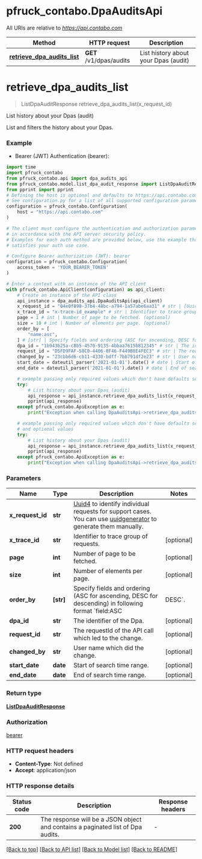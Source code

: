 # pfruck_contabo.DpaAuditsApi

All URIs are relative to *https://api.contabo.com*

Method | HTTP request | Description
------------- | ------------- | -------------
[**retrieve_dpa_audits_list**](DpaAuditsApi.md#retrieve_dpa_audits_list) | **GET** /v1/dpas/audits | List history about your Dpas (audit)


# **retrieve_dpa_audits_list**
> ListDpaAuditResponse retrieve_dpa_audits_list(x_request_id)

List history about your Dpas (audit)

List and filters the history about your Dpas.

### Example

* Bearer (JWT) Authentication (bearer):

```python
import time
import pfruck_contabo
from pfruck_contabo.api import dpa_audits_api
from pfruck_contabo.model.list_dpa_audit_response import ListDpaAuditResponse
from pprint import pprint
# Defining the host is optional and defaults to https://api.contabo.com
# See configuration.py for a list of all supported configuration parameters.
configuration = pfruck_contabo.Configuration(
    host = "https://api.contabo.com"
)

# The client must configure the authentication and authorization parameters
# in accordance with the API server security policy.
# Examples for each auth method are provided below, use the example that
# satisfies your auth use case.

# Configure Bearer authorization (JWT): bearer
configuration = pfruck_contabo.Configuration(
    access_token = 'YOUR_BEARER_TOKEN'
)

# Enter a context with an instance of the API client
with pfruck_contabo.ApiClient(configuration) as api_client:
    # Create an instance of the API class
    api_instance = dpa_audits_api.DpaAuditsApi(api_client)
    x_request_id = "04e0f898-37b4-48bc-a794-1a57abe6aa31" # str | [Uuid4](https://en.wikipedia.org/wiki/Universally_unique_identifier#Version_4_(random)) to identify individual requests for support cases. You can use [uuidgenerator](https://www.uuidgenerator.net/version4) to generate them manually.
    x_trace_id = "x-trace-id_example" # str | Identifier to trace group of requests. (optional)
    page = 1 # int | Number of page to be fetched. (optional)
    size = 10 # int | Number of elements per page. (optional)
    order_by = [
        "name:asc",
    ] # [str] | Specify fields and ordering (ASC for ascending, DESC for descending) in following format `field:ASC|DESC`. (optional)
    dpa_id = "1b943b25a-c8b5-4570-9135-4bbaa7615b812345" # str | The identifier of the Dpa. (optional)
    request_id = "D5FD9FAF-58C0-4406-8F46-F449B8E4FEC3" # str | The requestId of the API call which led to the change. (optional)
    changed_by = "23cbb6d6-cb11-4330-bdff-7bb791df2e23" # str | User name which did the change. (optional)
    start_date = dateutil_parser('2021-01-01').date() # date | Start of search time range. (optional)
    end_date = dateutil_parser('2021-01-01').date() # date | End of search time range. (optional)

    # example passing only required values which don't have defaults set
    try:
        # List history about your Dpas (audit)
        api_response = api_instance.retrieve_dpa_audits_list(x_request_id)
        pprint(api_response)
    except pfruck_contabo.ApiException as e:
        print("Exception when calling DpaAuditsApi->retrieve_dpa_audits_list: %s\n" % e)

    # example passing only required values which don't have defaults set
    # and optional values
    try:
        # List history about your Dpas (audit)
        api_response = api_instance.retrieve_dpa_audits_list(x_request_id, x_trace_id=x_trace_id, page=page, size=size, order_by=order_by, dpa_id=dpa_id, request_id=request_id, changed_by=changed_by, start_date=start_date, end_date=end_date)
        pprint(api_response)
    except pfruck_contabo.ApiException as e:
        print("Exception when calling DpaAuditsApi->retrieve_dpa_audits_list: %s\n" % e)
```


### Parameters

Name | Type | Description  | Notes
------------- | ------------- | ------------- | -------------
 **x_request_id** | **str**| [Uuid4](https://en.wikipedia.org/wiki/Universally_unique_identifier#Version_4_(random)) to identify individual requests for support cases. You can use [uuidgenerator](https://www.uuidgenerator.net/version4) to generate them manually. |
 **x_trace_id** | **str**| Identifier to trace group of requests. | [optional]
 **page** | **int**| Number of page to be fetched. | [optional]
 **size** | **int**| Number of elements per page. | [optional]
 **order_by** | **[str]**| Specify fields and ordering (ASC for ascending, DESC for descending) in following format &#x60;field:ASC|DESC&#x60;. | [optional]
 **dpa_id** | **str**| The identifier of the Dpa. | [optional]
 **request_id** | **str**| The requestId of the API call which led to the change. | [optional]
 **changed_by** | **str**| User name which did the change. | [optional]
 **start_date** | **date**| Start of search time range. | [optional]
 **end_date** | **date**| End of search time range. | [optional]

### Return type

[**ListDpaAuditResponse**](ListDpaAuditResponse.md)

### Authorization

[bearer](../README.md#bearer)

### HTTP request headers

 - **Content-Type**: Not defined
 - **Accept**: application/json


### HTTP response details

| Status code | Description | Response headers |
|-------------|-------------|------------------|
**200** | The response will be a JSON object and contains a paginated list of Dpa audits. |  -  |

[[Back to top]](#) [[Back to API list]](../README.md#documentation-for-api-endpoints) [[Back to Model list]](../README.md#documentation-for-models) [[Back to README]](../README.md)

